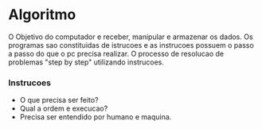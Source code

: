 # Algoritmo
O Objetivo do computador e receber, manipular e armazenar os dados.
Os programas sao constituidas de istrucoes e as instrucoes possuem o passo a passo do que o pc precisa realizar.
O processo de resolucao de problemas "step by step" utilizando instrucoes.

### Instrucoes
- O que precisa ser feito?
- Qual a ordem e execucao?
- Precisa ser entendido por humano e maquina.